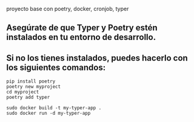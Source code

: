 proyecto base con poetry, docker, cronjob, typer

## Asegúrate de que Typer y Poetry estén instalados en tu entorno de desarrollo.
## Si no los tienes instalados, puedes hacerlo con los siguientes comandos:
    pip install poetry
    poetry new myproject
    cd myproject
    poetry add typer

    sudo docker build -t my-typer-app .
    sudo docker run -d my-typer-app